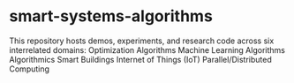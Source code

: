 # smart-systems-algorithms
This repository hosts demos, experiments, and research code across six interrelated domains:  Optimization Algorithms  Machine Learning Algorithms  Algorithmics  Smart Buildings  Internet of Things (IoT)  Parallel/Distributed Computing
